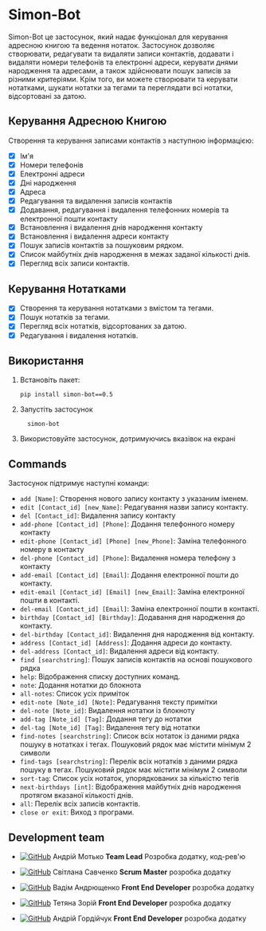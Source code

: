 # Simon-Bot

Simon-Bot це застосунок, який надає функціонал для керування адресною книгою та ведення нотаток. Застосунок дозволяє створювати, редагувати та видаляти записи контактів, додавати і видаляти номери телефонів та електронні адреси, керувати днями народження та адресами, а також здійснювати пошук записів за різними критеріями. Крім того, ви можете створювати та керувати нотатками, шукати нотатки за тегами та переглядати всі нотатки, відсортовані за датою.

## Керування Адресною Книгою

Створення та керування записами контактів з наступною інформацією:

- [x] Ім'я
- [x] Номери телефонів
- [x] Електронні адреси
- [x] Дні народження
- [x] Адреса
- [x] Редагування та видалення записів контактів
- [x] Додавання, редагування і видалення телефонних номерів та електронної пошти контакту
- [x] Встановлення і видалення днів народження контакту
- [x] Встановлення і видалення адреси контакту
- [x] Пошук записів контактів за пошуковим рядком.
- [x] Список майбутніх днів народження в межах заданої кількості днів.
- [x] Перегляд всіх записи контактів.

## Керування Нотатками

- [x] Створення та керування нотатками з вмістом та тегами.
- [x] Пошук нотатків за тегами.
- [x] Перегляд всіх нотатків, відсортованих за датою.
- [x] Редагування і видалення нотатків.

## Використання

1. Встановіть пакет:

   ```
   pip install simon-bot==0.5
   ```

2. Запустіть застосунок

   ```
     simon-bot
   ```

3. Використовуйте застосунок, дотримуючись вказівок на екрані

## Commands

Застосунок підтримує наступні команди:

- `add [Name]`: Створення нового запису контакту з указаним іменем.
- `edit [Contact_id] [new_Name]`: Редагування назви запису контакту.
- `del [Contact_id]`: Видалення запису контакту
- `add-phone [Contact_id] [Phone]`: Додання телефонного номеру контакту
- `edit-phone [Contact_id] [Phone] [new_Phone]`: Заміна телефонного номеру в контакту
- `del-phone [Contact_id] [Phone]`: Видалення номера телефону з контакту
- `add-email [Contact_id] [Email]`: Додання електронної пошти до контакту.
- `edit-email [Contact_id] [Email] [new_Email]`: Заміна електронної пошти в контакті.
- `del-email [Contact_id] [Email]`: Заміна електронної пошти в контакті.
- `birthday [Contact_id] [Birthday]`: Додавання дня народження до контакту.
- `del-birthday [Contact_id]`: Видалення дня народження від контакту.
- `address [Contact_id] [Address]`: Додання адреси до контакту.
- `del-address [Contact_id]`: Видалення адреси від контакту.
- `find [searchstring]`: Пошук записів контактів на основі пошукового рядка
- `help`: Відображення списку доступних команд.
- `note`: Додання нотатки до блокнота
- `all-notes`: Список усіх приміток
- `edit-note [Note_id] [Note]`: Редагування тексту примітки
- `del-note [Note_id]`: Видалення нотатки із блокноту
- `add-tag [Note_id] [Tag]`: Додання тегу до нотатки
- `del-tag [Note_id] [Tag]`: Видалення тегу від нотатки
- `find-notes [searchstring]`: Список всіх нотаток із даними рядка пошуку в нотатках і тегах. Пошуковий рядок має містити мінімум 2 символи
- `find-tags [searchstring]`: Перелік всіх нотатків з даними рядка пошуку в тегах. Пошуковий рядок має містити мінімум 2 символи
- `sort-tag`: Список усіх нотаток, упорядкованих за кількістю тегів
- `next-birthdays [int]`: Відображення майбутніх днів народження протягом вказаної кількості днів.
- `all`: Перелік всіх записів контактів.
- `close or exit`: Виход з програми.

## Development team

- [![GitHub](https://img.shields.io/badge/GitHub-100000?style=for-the-badge&logo=github&logoColor=white)](https://github.com/AM1007)
  Андрій Мотько **Team Lead** Розробка додатку, код-рев'ю

- [![GitHub](https://img.shields.io/badge/GitHub-100000?style=for-the-badge&logo=github&logoColor=white)](https://github.com/SvitlanaSavchenko)
  Світлана Савченко **Scrum Master** розробка додатку

- [![GitHub](https://img.shields.io/badge/GitHub-100000?style=for-the-badge&logo=github&logoColor=white)](https://github.com/Vademandr)
  Вадім Андрющенко **Front End Developer** розробка додатку

- [![GitHub](https://img.shields.io/badge/GitHub-100000?style=for-the-badge&logo=github&logoColor=white)](https://github.com/TiZorii)
  Тетяна Зорій **Front End Developer** розробка додатку

- [![GitHub](https://img.shields.io/badge/GitHub-100000?style=for-the-badge&logo=github&logoColor=white)](https://github.com/andrei-81)
  Андрій Гордійчук **Front End Developer** розробка додатку
